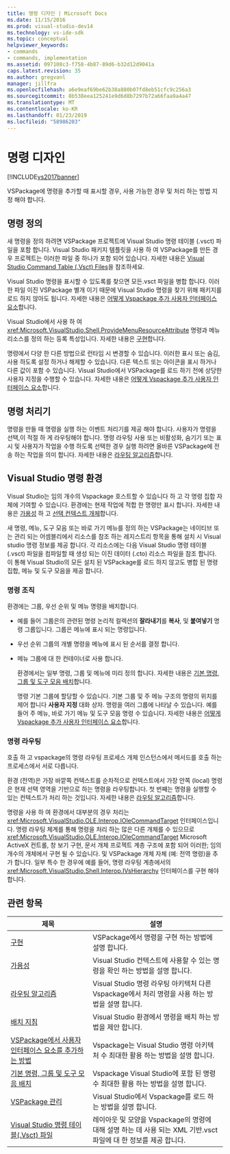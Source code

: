 ```yaml
---
title: 명령 디자인 | Microsoft Docs
ms.date: 11/15/2016
ms.prod: visual-studio-dev14
ms.technology: vs-ide-sdk
ms.topic: conceptual
helpviewer_keywords:
- commands
- commands, implementation
ms.assetid: 097108c3-f758-4b87-89d6-b32d12d9041a
caps.latest.revision: 35
ms.author: gregvanl
manager: jillfra
ms.openlocfilehash: a6e9eaf69be62b38a880b07fd8eb51cfc9c256a3
ms.sourcegitcommit: 8b538eea125241e9d6d8b7297b72a66faa9a4a47
ms.translationtype: MT
ms.contentlocale: ko-KR
ms.lasthandoff: 01/23/2019
ms.locfileid: "58986203"
---
```

# <a name="command-design"></a>명령 디자인
[!INCLUDE[vs2017banner](../../includes/vs2017banner.md)]

VSPackage에 명령을 추가할 때 표시할 경우, 사용 가능한 경우 및 처리 하는 방법 지정 해야 합니다.  
  
## <a name="defining-commands"></a>명령 정의  
 새 명령을 정의 하려면 VSPackage 프로젝트에 Visual Studio 명령 테이블 (.vsct) 파일을 포함 합니다. Visual Studio 패키지 템플릿을 사용 하 여 VSPackage를 만든 경우 프로젝트는 이러한 파일 중 하나가 포함 되어 있습니다. 자세한 내용은 [Visual Studio Command Table (.Vsct) Files](../../extensibility/internals/visual-studio-command-table-dot-vsct-files.md)을 참조하세요.  
  
 Visual Studio 명령을 표시할 수 있도록를 찾으면 모든.vsct 파일을 병합 합니다. 이러한 파일 이진 VSPackage 별개 이기 때문에 Visual Studio 명령을 찾기 위해 패키지를 로드 하지 않아도 됩니다. 자세한 내용은 [어떻게 Vspackage 추가 사용자 인터페이스 요소](../../extensibility/internals/how-vspackages-add-user-interface-elements.md)합니다.  
  
 Visual Studio에서 사용 하 여 <xref:Microsoft.VisualStudio.Shell.ProvideMenuResourceAttribute> 명령과 메뉴 리소스를 정의 하는 등록 특성입니다. 자세한 내용은 [구현](../../extensibility/internals/command-implementation.md)합니다.  
  
 명령에서 다양 한 다른 방법으로 런타임 시 변경할 수 있습니다. 이러한 표시 또는 숨김, 사용 하도록 설정 하거나 해제할 수 있습니다. 다른 텍스트 또는 아이콘을 표시 하거나 다른 값이 포함 수 있습니다. Visual Studio에서 VSPackage를 로드 하기 전에 상당한 사용자 지정을 수행할 수 있습니다. 자세한 내용은 [어떻게 Vspackage 추가 사용자 인터페이스 요소](../../extensibility/internals/how-vspackages-add-user-interface-elements.md)합니다.  
  
## <a name="command-handlers"></a>명령 처리기  
 명령을 만들 때 명령을 실행 하는 이벤트 처리기를 제공 해야 합니다. 사용자가 명령을 선택,이 적절 하 게 라우팅해야 합니다. 명령 라우팅 사용 또는 비활성화, 숨기기 또는 표시 및 사용자가 작업을 수행 하도록 선택한 경우 실행 하려면 올바른 VSPackage에 전송 하는 작업을 의미 합니다. 자세한 내용은 [라우팅 알고리즘](../../extensibility/internals/command-routing-algorithm.md)합니다.  
  
## <a name="the-visual-studio-command-environment"></a>Visual Studio 명령 환경  
 Visual Studio는 임의 개수의 Vspackage 호스트할 수 있습니다 하 고 각 명령 집합 자체에 기여할 수 있습니다. 환경에는 현재 작업에 적합 한 명령만 표시 합니다. 자세한 내용은 [가용성](../../extensibility/internals/command-availability.md) 하 고 [선택 컨텍스트 개체](../../extensibility/internals/selection-context-objects.md)합니다.  
  
 새 명령, 메뉴, 도구 모음 또는 바로 가기 메뉴를 정의 하는 VSPackage는 네이티브 또는 관리 되는 어셈블리에서 리소스를 참조 하는 레지스트리 항목을 통해 설치 시 Visual studio 명령 정보를 제공 합니다. 각 리소스에는 다음 Visual Studio 명령 테이블 (.vsct) 파일을 컴파일할 때 생성 되는 이진 데이터 (.cto) 리소스 파일을 참조 합니다. 이 통해 Visual Studio의 모든 설치 된 VSPackage를 로드 하지 않고도 병합 된 명령 집합, 메뉴 및 도구 모음을 제공 합니다.  
  
### <a name="command-organization"></a>명령 조직  
 환경에는 그룹, 우선 순위 및 메뉴 명령을 배치합니다.  
  
- 예를 들어 그룹은의 관련된 명령 논리적 컬렉션의 **잘라내기**를 **복사**, 및 **붙여넣기** 명령 그룹입니다. 그룹은 메뉴에 표시 되는 명령입니다.  
  
- 우선 순위 그룹의 개별 명령을 메뉴에 표시 된 순서를 결정 합니다.  
  
- 메뉴 그룹에 대 한 컨테이너로 사용 합니다.  
  
  환경에서는 일부 명령, 그룹 및 메뉴에 미리 정의 합니다. 자세한 내용은 [기본 명령, 그룹 및 도구 모음 배치](../../extensibility/internals/default-command-group-and-toolbar-placement.md)합니다.  
  
  명령 기본 그룹에 할당할 수 있습니다. 기본 그룹 및 주 메뉴 구조의 명령의 위치를 제어 합니다 **사용자 지정** 대화 상자. 명령을 여러 그룹에 나타날 수 있습니다. 예를 들어 주 메뉴, 바로 가기 메뉴 및 도구 모음 명령 수 있습니다. 자세한 내용은 [어떻게 Vspackage 추가 사용자 인터페이스 요소](../../extensibility/internals/how-vspackages-add-user-interface-elements.md)합니다.  
  
### <a name="command-routing"></a>명령 라우팅  
 호출 하 고 vspackage의 명령 라우팅 프로세스 개체 인스턴스에서 메서드를 호출 하는 프로세스에서 서로 다릅니다.  
  
 환경 (전역)은 가장 바깥쪽 컨텍스트를 순차적으로 컨텍스트에서 가장 안쪽 (local) 명령은 현재 선택 영역을 기반으로 하는 명령을 라우팅합니다. 첫 번째는 명령을 실행할 수 있는 컨텍스트가 처리 하는 것입니다. 자세한 내용은 [라우팅 알고리즘](../../extensibility/internals/command-routing-algorithm.md)합니다.  
  
 명령을 사용 하 여 환경에서 대부분의 경우 처리는 <xref:Microsoft.VisualStudio.OLE.Interop.IOleCommandTarget> 인터페이스입니다. 명령 라우팅 체계를 통해 명령을 처리 하는 많은 다른 개체를 수 있으므로 <xref:Microsoft.VisualStudio.OLE.Interop.IOleCommandTarget> Microsoft ActiveX 컨트롤, 창 보기 구현, 문서 개체 프로젝트 계층 구조에 포함 되어 이러한; 임의 개수의 개체에서 구현 될 수 있습니다. 및 VSPackage 개체 자체 (예: 전역 명령)을 추가 합니다. 일부 특수 한 경우에 예를 들어, 명령 라우팅 계층에서의 <xref:Microsoft.VisualStudio.Shell.Interop.IVsHierarchy> 인터페이스를 구현 해야 합니다.  
  
## <a name="related-topics"></a>관련 항목  
  
|제목|설명|  
|-----------|-----------------|  
|[구현](../../extensibility/internals/command-implementation.md)|VSPackage에서 명령을 구현 하는 방법에 설명 합니다.|  
|[가용성](../../extensibility/internals/command-availability.md)|Visual Studio 컨텍스트에 사용할 수 있는 명령을 확인 하는 방법을 설명 합니다.|  
|[라우팅 알고리즘](../../extensibility/internals/command-routing-algorithm.md)|Visual Studio 명령 라우팅 아키텍처 다른 Vspackage에서 처리 명령을 사용 하는 방법을 설명 합니다.|  
|[배치 지침](../../extensibility/internals/command-placement-guidelines.md)|Visual Studio 환경에서 명령을 배치 하는 방법을 제안 합니다.|  
|[VSPackage에서 사용자 인터페이스 요소를 추가하는 방법](../../extensibility/internals/how-vspackages-add-user-interface-elements.md)|Vspackage는 Visual Studio 명령 아키텍처 수 최대한 활용 하는 방법을 설명 합니다.|  
|[기본 명령, 그룹 및 도구 모음 배치](../../extensibility/internals/default-command-group-and-toolbar-placement.md)|Vspackage Visual Studio에 포함 된 명령 수 최대한 활용 하는 방법을 설명 합니다.|  
|[VSPackage 관리](../../extensibility/managing-vspackages.md)|Visual Studio에서 Vspackage를 로드 하는 방법을 설명 합니다.|  
|[Visual Studio 명령 테이블(.Vsct) 파일](../../extensibility/internals/visual-studio-command-table-dot-vsct-files.md)|레이아웃 및 모양을 Vspackage의 명령에 대해 설명 하는 데 사용 되는 XML 기반.vsct 파일에 대 한 정보를 제공 합니다.|
